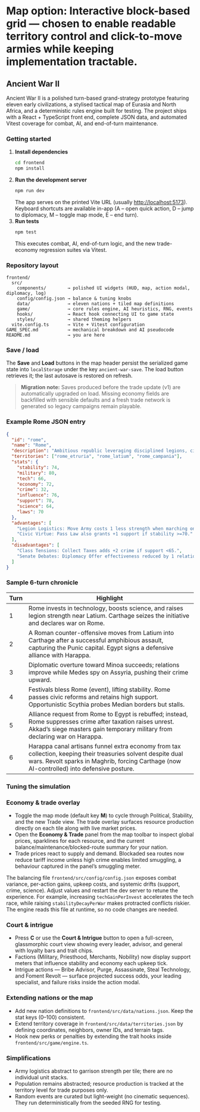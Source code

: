 # Map option: Interactive block-based grid — chosen to enable readable territory control and click-to-move armies while keeping implementation tractable.

## Ancient War II

Ancient War II is a polished turn-based grand-strategy prototype featuring eleven early civilizations, a stylised tactical map of Eurasia and North Africa, and a deterministic rules engine built for testing. The project ships with a React + TypeScript front end, complete JSON data, and automated Vitest coverage for combat, AI, and end-of-turn maintenance.

### Getting started

1. **Install dependencies**
   ```bash
   cd frontend
   npm install
   ```
2. **Run the development server**
   ```bash
   npm run dev
   ```
   The app serves on the printed Vite URL (usually <http://localhost:5173>). Keyboard shortcuts are available in-app (A – open quick action, D – jump to diplomacy, M – toggle map mode, E – end turn).
3. **Run tests**
   ```bash
   npm test
   ```
   This executes combat, AI, end-of-turn logic, and the new trade-economy regression suites via Vitest.

### Repository layout

```
frontend/
  src/
    components/        → polished UI widgets (HUD, map, action modal, diplomacy, log)
    config/config.json → balance & tuning knobs
    data/              → eleven nations + tiled map definitions
    game/              → core rules engine, AI heuristics, RNG, events
    hooks/             → React hook connecting UI to game state
    styles/            → shared theming helpers
  vite.config.ts       → Vite + Vitest configuration
GAME_SPEC.md           → mechanical breakdown and AI pseudocode
README.md              → you are here
```

### Save / load

The **Save** and **Load** buttons in the map header persist the serialized game state into `localStorage` under the key `ancient-war-save`. The load button retrieves it; the last autosave is restored on refresh.

> **Migration note:** Saves produced before the trade update (v1) are automatically upgraded on load. Missing economy fields are backfilled with sensible defaults and a fresh trade network is generated so legacy campaigns remain playable.

### Example Rome JSON entry

```json
{
  "id": "rome",
  "name": "Rome",
  "description": "Ambitious republic leveraging disciplined legions, civic roads, and resilient citizenry.",
  "territories": ["rome_etruria", "rome_latium", "rome_campania"],
  "stats": {
    "stability": 74,
    "military": 80,
    "tech": 66,
    "economy": 72,
    "crime": 32,
    "influence": 76,
    "support": 78,
    "science": 64,
    "laws": 70
  },
  "advantages": [
    "Legion Logistics: Move Army costs 1 less strength when marching on roads.",
    "Civic Virtue: Pass Law also grants +1 support if stability >=70."
  ],
  "disadvantages": [
    "Class Tensions: Collect Taxes adds +2 crime if support <65.",
    "Senate Debates: Diplomacy Offer effectiveness reduced by 1 relation."
  ]
}
```

### Sample 6-turn chronicle

| Turn | Highlight |
| ---- | --------- |
| 1    | Rome invests in technology, boosts science, and raises legion strength near Latium. Carthage seizes the initiative and declares war on Rome. |
| 2    | A Roman counter-offensive moves from Latium into Carthage after a successful amphibious assault, capturing the Punic capital. Egypt signs a defensive alliance with Harappa. |
| 3    | Diplomatic overture toward Minoa succeeds; relations improve while Medes spy on Assyria, pushing their crime upward. |
| 4    | Festivals bless Rome (event), lifting stability. Rome passes civic reforms and retains high support. Opportunistic Scythia probes Median borders but stalls. |
| 5    | Alliance request from Rome to Egypt is rebuffed; instead, Rome suppresses crime after taxation raises unrest. Akkad’s siege masters gain temporary military from declaring war on Harappa. |
| 6    | Harappa canal artisans funnel extra economy from tax collection, keeping their treasuries solvent despite dual wars. Revolt sparks in Maghrib, forcing Carthage (now AI-controlled) into defensive posture. |

### Tuning the simulation

### Economy & trade overlay

* Toggle the map mode (default key **M**) to cycle through Political, Stability, and the new Trade view. The trade overlay surfaces resource production directly on each tile along with live market prices.
* Open the **Economy & Trade** panel from the map toolbar to inspect global prices, sparklines for each resource, and the current balance/maintenance/blocked-route summary for your nation.
* Trade prices react to supply and demand. Blockaded sea routes now reduce tariff income unless high crime enables limited smuggling, a behaviour captured in the panel’s smuggling meter.

The balancing file `frontend/src/config/config.json` exposes combat variance, per-action gains, upkeep costs, and systemic drifts (support, crime, science). Adjust values and restart the dev server to retune the experience. For example, increasing `techGainPerInvest` accelerates the tech race, while raising `stabilityDecayPerWar` makes protracted conflicts riskier. The engine reads this file at runtime, so no code changes are needed.

### Court & intrigue

* Press **C** or use the **Court & Intrigue** button to open a full-screen, glassmorphic court view showing every leader, advisor, and general with loyalty bars and trait chips.
* Factions (Military, Priesthood, Merchants, Nobility) now display support meters that influence stability and economy each upkeep tick.
* Intrigue actions — Bribe Advisor, Purge, Assassinate, Steal Technology, and Foment Revolt — surface projected success odds, your leading specialist, and failure risks inside the action modal.

### Extending nations or the map

* Add new nation definitions to `frontend/src/data/nations.json`. Keep the stat keys (0–100) consistent.
* Extend territory coverage in `frontend/src/data/territories.json` by defining coordinates, neighbors, owner IDs, and terrain tags.
* Hook new perks or penalties by extending the trait hooks inside `frontend/src/game/engine.ts`.

### Simplifications

* Army logistics abstract to garrison strength per tile; there are no individual unit stacks.
* Population remains abstracted; resource production is tracked at the territory level for trade purposes only.
* Random events are curated but light-weight (no cinematic sequences). They run deterministically from the seeded RNG for testing.

